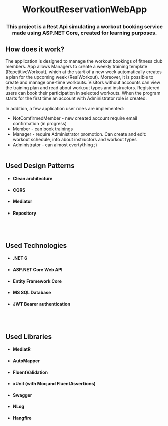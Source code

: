 # <p align="middle">WorkoutReservationWebApp<p>

### <p align="middle"> This project is a Rest Api simulating a workout booking service made using ASP.NET Core, created for learning purposes. <p>

  
## How does it work?

The application is designed to manage the workout bookings of fitness club members. App allows Managers to create a weekly training template (RepetitiveWorkout), which at the start of a new week automatically creates a plan for the upcoming week (RealWorkout). Moreover, it is possible to create and manage one-time workouts. 
Visitors without accounts can view the training plan and read about workout types and instructors. Registered users can book their participation in selected workouts. When the program starts for the first time an account with Administrator role is created. 
  
In addition, a few application user roles are implemented:
  - NotComfirmedMember - new created account require email confirmation (in progress)
  - Member - can book trainings
  - Manager - require Administrator promotion. Can create and edit: workout schedule, info about instructors and workout types
  - Administrator - can almost evertything ;)
<br><br/>
## Used Design Patterns
  
- #### Clean architecture
- #### CQRS
- #### Mediator
- #### Repository  
<br><br/>
## Used Technologies
  
- #### .NET 6
- #### ASP.NET Core Web API
- #### Entity Framework Core
- #### MS SQL Database
- #### JWT Bearer authentication
  <br><br/>
## Used Libraries
- #### MediatR
- #### AutoMapper
- #### FluentValidation 
- #### xUnit (with Moq and FluentAssertions)
- #### Swagger
- #### NLog
- #### Hangfire
